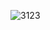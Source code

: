 
![3123](https://user-images.githubusercontent.com/121878417/211327133-9109741b-ccb2-4e10-9406-1520333f36e2.png)
